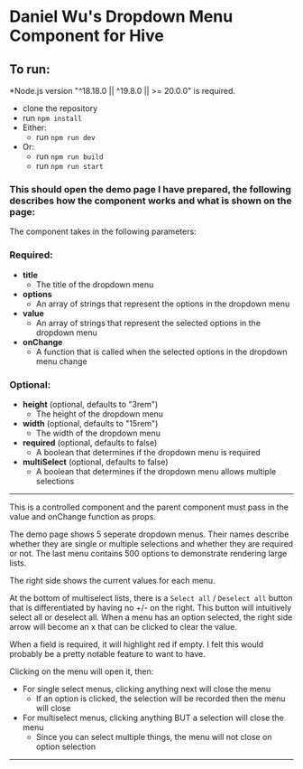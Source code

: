 # Daniel Wu's Dropdown Menu Component for Hive

## To run:

\*Node.js version "^18.18.0 || ^19.8.0 || >= 20.0.0" is required.

- clone the repository
- run `npm install`
- Either:
  - run `npm run dev`
- Or:
  - run `npm run build`
  - run `npm run start`

### This should open the demo page I have prepared, the following describes how the component works and what is shown on the page:

The component takes in the following parameters:

### Required:

- **title**
  - The title of the dropdown menu
- **options**
  - An array of strings that represent the options in the dropdown menu
- **value**
  - An array of strings that represent the selected options in the dropdown menu
- **onChange**
  - A function that is called when the selected options in the dropdown menu change

### Optional:

- **height** (optional, defaults to "3rem")
  - The height of the dropdown menu
- **width** (optional, defaults to "15rem")
  - The width of the dropdown menu
- **required** (optional, defaults to false)
  - A boolean that determines if the dropdown menu is required
- **multiSelect** (optional, defaults to false)
  - A boolean that determines if the dropdown menu allows multiple selections

---

This is a controlled component and the parent component must pass in the value and onChange function as props.

The demo page shows 5 seperate dropdown menus. Their names describe whether they are single or multiple selections and whether they are required or not. The last menu contains 500 options to demonstrate rendering large lists.

The right side shows the current values for each menu.

At the bottom of multiselect lists, there is a `Select all` / `Deselect all` button that is differentiated by having no +/- on the right. This button will intuitively select all or deselect all. When a menu has an option selected, the right side arrow will become an x that can be clicked to clear the value.

When a field is required, it will highlight red if empty. I felt this would probably be a pretty notable feature to want to have.

Clicking on the menu will open it, then:

- For single select menus, clicking anything next will close the menu
  - If an option is clicked, the selection will be recorded then the menu will close
- For multiselect menus, clicking anything BUT a selection will close the menu
  - Since you can select multiple things, the menu will not close on option selection

---
